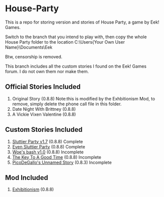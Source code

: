 # House-Party
This is a repo for storing version and stories of House Party, a game by Eek! Games.

Switch to the branch that you intend to play with, then copy the whole House Party folder to the location C:\Users\{Your Own User Name}\Documents\Eek

Btw, censorship is removed.

This branch includes all the custom stories I found on the Eek! Games forum. I do not own them nor make them.

## Official Stories Included
1. Original Story (0.8.8) Note:this is modified by the Exhbitionism Mod, to remove, simply delete the phone call file in this folder.
2. Date Night With Brittney (0.8.8)
3. A Vickie Vixen Valentine (0.8.8)

## Custom Stories Included
1. [Sluttier Party v1.7](http://forum.eekllc.com/viewtopic.php?f=8&t=107) (0.8.8) Complete
2. [Even Sluttier Party](http://forum.eekllc.com/viewtopic.php?f=8&t=75) (0.8.8) Complete
3. [Woe's bash v1.0](http://forum.eekllc.com/viewtopic.php?f=8&t=97) (0.8.8) Incomplete
4. [The Key To A Good Time](http://forum.eekllc.com/viewtopic.php?f=8&t=87) (0.8.8) Incomplete
5. [PicoDeGallo's Unnamed Story](http://forum.eekllc.com/viewtopic.php?f=8&t=72) (0.8.3) Incomplete

## Mod Included
1. [Exhibitionism](http://forum.eekllc.com/viewtopic.php?f=8&t=95) (0.8.8)
